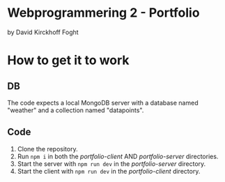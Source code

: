 # Webprogrammering 2 - Portfolio

by David Kirckhoff Foght

# How to get it to work

## DB

The code expects a local MongoDB server with a database named "weather" and a collection named "datapoints".

## Code

1. Clone the repository.
2. Run `npm i` in both the _portfolio-client_ AND _portfolio-server_ directories.
3. Start the server with `npm run dev` in the _portfolio-server_ directory.
4. Start the client with `npm run dev` in the _portfolio-client_ directory.
